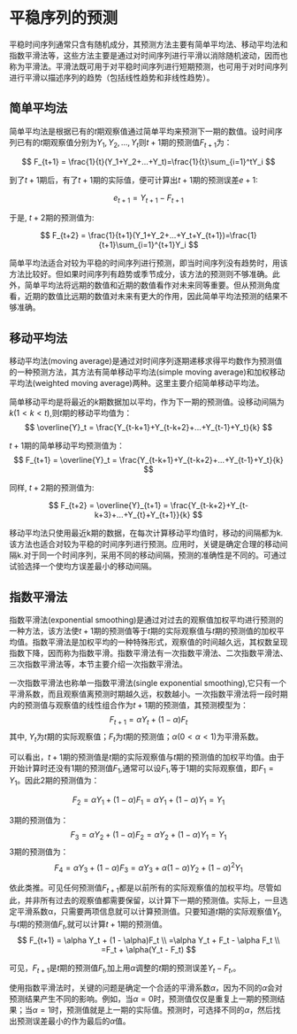 # 平稳序列的预测

平稳时间序列通常只含有随机成分，其预测方法主要有简单平均法、移动平均法和指数平滑法等，这些方法主要是通过对时间序列进行平滑以消除随机波动，因而也称为平滑法。平滑法既可用于对平稳时间序列进行短期预测，也可用于对时间序列进行平滑以描述序列的趋势（包括线性趋势和非线性趋势）。

## 简单平均法
简单平均法是根据已有的$t$期观察值通过简单平均来预测下一期的数值。设时间序列已有的$t$期观察值分别为$Y_1,Y_2,...,Y_t$则$t+1$期的预测值$F_{t+1}$为：

$$
F_{t+1} = \frac{1}{t}(Y_1+Y_2+...+Y_t)=\frac{1}{t}\sum_{i=1}^tY_i
$$

到了$t+1$期后，有了$t+1$期的实际值，便可计算出$t+1$期的预测误差$e+1$:

$$
e_{t+1} = Y_{t+1}-F_{t+1}
$$

于是, $t+2$期的预测值为:

$$
F_{t+2} = \frac{1}{t+1}(Y_1+Y_2+...+Y_t+Y_{t+1})=\frac{1}{t+1}\sum_{i=1}^{t+1}Y_i
$$


简单平均法适合对较为平稳的时间序列进行预测，即当时间序列没有趋势时，用该方法比较好。但如果时间序列有趋势或季节成分，该方法的预测则不够准确。此外，简单平均法将远期的数值和近期的数值看作对未来同等重要。但从预测角度看，近期的数值比远期的数值对未来有更大的作用，因此简单平均法预测的结果不够准确。

## 移动平均法

移动平均法(moving average)是通过对时间序列逐期递移求得平均数作为预测值的一种预测方法，其方法有简单移动平均法(simple moving average)和加权移动平均法(weighted moving average)两种。这里主要介绍简单移动平均法。

简单移动平均是将最近的$k$期数据加以平均，作为下一期的预测值。设移动间隔为$k(1<k<t)$,则$t$期的移动平均值为：
$$
\overline{Y}_t = \frac{Y_{t-k+1}+Y_{t-k+2}+...+Y_{t-1}+Y_t}{k}
$$

$t+1$期的简单移动平均预测值为：
$$
F_{t+1} = \overline{Y}_t = \frac{Y_{t-k+1}+Y_{t-k+2}+...+Y_{t-1}+Y_t}{k}
$$

同样, $t+2$期的预测值为:

$$
F_{t+2} = \overline{Y}_{t+1} = \frac{Y_{t-k+2}+Y_{t-k+3}+...+Y_{t}+Y_{t+1}}{k}
$$



移动平均法只使用最近k期的数据，在每次计算移动平均值时，移动的间隔都为k.该方法也适合对较为平稳的时间序列进行预测。应用时，关键是确定合理的移动间隔k.对于同一个时间序列，采用不同的移动间隔，预测的准确性是不同的。可通过试验选择一个使均方误差最小的移动间隔。


## 指数平滑法

指数平滑法(exponential smoothing)是通过对过去的观察值加权平均进行预测的一种方法，该方法使$t+1$期的预测值等于$t$期的实际观察值与$t$期的预测值的加权平均值。指数平滑法是加权平均的一种特殊形式，观察值的时间越久远，其权数呈现指数下降，因而称为指数平滑。指数平滑法有一次指数平滑法、二次指数平滑法、三次指数平滑法等，本节主要介绍一次指数平滑法。

一次指数平滑法也称单一指数平滑法(single exponential smoothing),它只有一个平滑系数，而且观察值离预测时期越久远，权数越小。一次指数平滑法将一段时期内的预测值与观察值的线性组合作为$t+1$期的预测值，其预测模型为：
$$
F_{t+1} = \alpha Y_t + (1-\alpha)F_t
$$
其中, $Y_t$为$t$期的实际观察值；$F_t$为$t$期的预测值；$\alpha(0<\alpha<1)$为平滑系数。

可以看出，$t+1$期的预测值是$t$期的实际观察值与$t$期的预测值的加权平均值。由于开始计算时还没有1期的预测值$F_1$,通常可以设$F_1$,等于1期的实际观察值，即$F_1=Y_1$。因此2期的预测值为：

$$
F_2 = \alpha Y_1 + (1-\alpha)F_1 = \alpha Y_1 + (1-\alpha)Y_1 = Y_1
$$

3期的预测值为：
$$
F_3 = \alpha Y_2 + (1-\alpha)F_2 = \alpha Y_2 + (1-\alpha)Y_1 = Y_1
$$
3期的预测值为：
$$
F_4 = \alpha Y_3 + (1-\alpha)F_3 = \alpha Y_3 + \alpha(1-\alpha)Y_2 + (1-\alpha)^2Y_1
$$

依此类推。可见任何预测值$F_{t+1}$都是以前所有的实际观察值的加权平均。尽管如此，并非所有过去的观察值都需要保留，以计算下一期的预测值。实际上，一旦选定平滑系数α，只需要两项信息就可以计算预测值。只要知道$t$期的实际观察值$Y_t$,与$t$期的预测值$F_t$,就可以计算$t+1$期的预测值。
$$
F_{t+1} = \alpha Y_t + (1 - \alpha)F_t \\
=\alpha Y_t + F_t - \alpha F_t \\
=F_t + \alpha(Y_t - F_t)
$$

可见，$F_{t+1}$是$t$期的预测值$F_t$,加上用$\alpha$调整的$t$期的预测误差$Y_t-F_t$,。

使用指数平滑法时，关键的问题是确定一个合适的平滑系数$\alpha$，因为不同的$\alpha$会对预测结果产生不同的影响。例如，当$\alpha=0$时，预测值仅仅是重复上一期的预测结果；当$\alpha=1$时，预测值就是上一期的实际值。预测时，可选择不同的$\alpha$，然后找出预测误差最小的作为最后的$\alpha$值。



